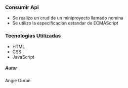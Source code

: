 ### Consumir Api

- Se realizo un crud de un miniproyecto llamado nomina
- Se utilizo la especificacion estandar de ECMAScript

### Tecnologias Utilizadas

- HTML
- CSS
- JavaScript

##### Autor

Angie Duran